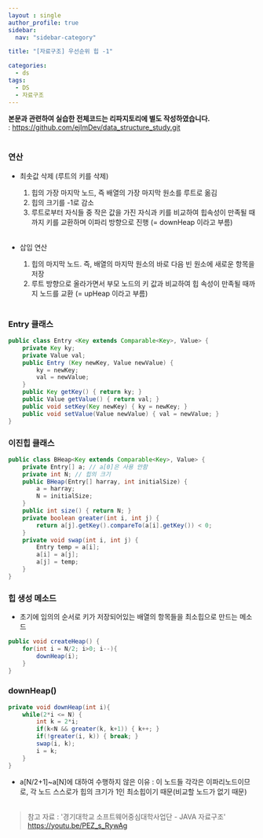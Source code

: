```yaml
---
layout : single
author_profile: true
sidebar: 
  nav: "sidebar-category"

title: "[자료구조] 우선순위 힙 -1"

categories:
  - ds
tags:
  - DS
  - 자료구조
---
```


**본문과 관련하여 실습한 전체코드는 리파지토리에 별도 작성하였습니다.**<br>
: https://github.com/ejImDev/data_structure_study.git<br><br>


### 연산
- 최솟값 삭제 (루트의 키를 삭제)<br>
	1. 힙의 가장 마지막 노드, 즉 배열의 가장 마지막 원소를 루트로 옮김<br>
	2. 힙의 크기를 -1로 감소<br>
	3. 루트로부터 자식들 중 작은 값을 가진 자식과 키를 비교하여 힙속성이 만족될 때까지 키를 교환하며 이파리 방향으로 진행 (= downHeap 이라고 부름)<br><br>

- 삽입 연산<br>
	1.  힙의 마지막 노드. 즉, 배열의 마지막 원소의 바로 다음 빈 원소에 새로운 항목을 저장<br>
	2. 루트 방향으로 올라가면서 부모 노드의 키 값과 비교하여 힙 속성이 만족될 때까지 노드를 교환 (= upHeap 이라고 부름) <br><br>

### Entry 클래스
``` java
public class Entry <Key extends Comparable<Key>, Value> {
	private Key ky;
	private Value val;
	public Entry (Key newKey, Value newValue) {
		ky = newKey;
		val = newValue;
	}
	public Key getKey() { return ky; }
	public Value getValue() { return val; }
	public void setKey(Key newKey) { ky = newKey; }
	public void setValue(Value newValue) { val = newValue; }
}
```

### 이진힙 클래스
``` java
public class BHeap<Key extends Comparable<Key>, Value> {
	private Entry[] a; // a[0]은 사용 안함
	private int N; // 힙의 크기
	public BHeap(Entry[] harray, int initialSize) {
		a = harray;
		N = initialSize;
	}
	public int size() { return N; }
	private boolean greater(int i, int j) {
		return a[j].getKey().compareTo(a[i].getKey()) < 0; 
	}
	private void swap(int i, int j) {
		Entry temp = a[i];
		a[i] = a[j];
		a[j] = temp;
	}
}
```

### 힙 생성 메소드
- 초기에 임의의 순서로 키가 저장되어있는 배열의 항목들을 최소힙으로 만드는 메소드<br>
``` java
public void createHeap() {
	for(int i = N/2; i>0; i--){
		downHeap(i);
	}
}
```

### downHeap()
``` java
private void downHeap(int i){
	while(2*i <= N) {
		int k = 2*i;
		if(k<N && greater(k, k+1)) { k++; }
		if(!greater(i, k)) { break; }
		swap(i, k);
		i = k;
	}
}
```

- a[N/2+1]~a[N]에 대하여 수행하지 않은 이유 : 이 노드들 각각은 이파리노드이므로, 각 노드 스스로가 힙의 크기가 1인 최소힙이기 때문(비교할 노드가 없기 때문)<br><br>

> 참고 자료 : '경기대학교 소프트웨어중심대학사업단 - JAVA 자료구조' https://youtu.be/PEZ_s_RywAg
